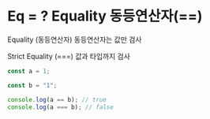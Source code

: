# Eq = ? Equality 동등연산자(==)

Equality (동등연산자)
동등연산자는 값만 검사

Strict Equality (===)
값과 타입까지 검사

```js
const a = 1;

const b = "1";

console.log(a == b); // true
console.log(a === b); // false
```
